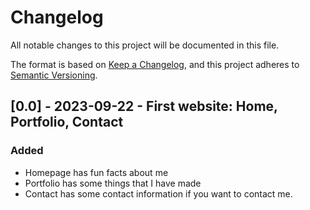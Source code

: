 # Changelog

All notable changes to this project will be documented in this file.

The format is based on [Keep a Changelog](https://keepachangelog.com/en/1.0.0/),
and this project adheres to [Semantic Versioning](https://semver.org/spec/v2.0.0.html).

## [0.0] - 2023-09-22 - First website: Home, Portfolio, Contact

### Added
- Homepage has fun facts about me
- Portfolio has some things that I have made
- Contact has some contact information if you want to contact me.
